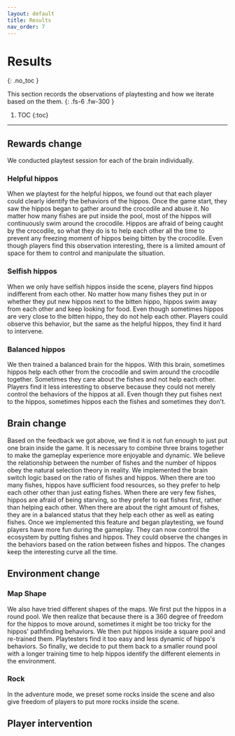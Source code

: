 ```yaml
---
layout: default
title: Results
nav_order: 7
---
```



# Results
{: .no_toc }

This section records the observations of playtesting and how we iterate based on the them.
{: .fs-6 .fw-300 }


1. TOC
{:toc}

---

## Rewards change
We conducted playtest session for each of the brain individually.
### Helpful hippos
When we playtest for the helpful hippos, we found out that each player could clearly identify the behaviors of the hippos. Once the game start, they saw the hippos began to gather around the crocodile and abuse it. No matter how many fishes are put inside the pool, most of the hippos will continuously swim around the crocodile. Hippos are afraid of being caught by the crocodile, so what they do is to help each other all the time to prevent any freezing moment of hippos being bitten by the crocodile. Even though players find this observation interesting, there is a limited amount of space for them to control and manipulate the situation.


### Selfish hippos
When we only have selfish hippos inside the scene, players find hippos indifferent from each other. No matter how many fishes they put in or whether they put new hippos next to the bitten hippo, hippos swim away from each other and keep looking for food. Even though sometimes hippos are very close to the bitten hippo, they do not help each other. Players could observe this behavior, but the same as the helpful hippos, they find it hard to intervene.


### Balanced hippos
We then trained a balanced brain for the hippos. With this brain, sometimes hippos help each other from the crocodile and swim around the crocodile together. Sometimes they care about the fishes and not help each other. Players find it less interesting to observe because they could not merely control the behaviors of the hippos at all. Even though they put fishes next to the hippos, sometimes hippos each the fishes and sometimes they don't. 


## Brain change
Based on the feedback we got above, we find it is not fun enough to just put one brain inside the game. It is necessary to combine three brains together to make the gameplay experience more enjoyable and dynamic. We believe the relationship between the number of fishes and the number of hippos obey the natural selection theory in reality. We implemented the brain switch logic based on the ratio of fishes and hippos. When there are too many fishes, hippos have sufficient food resources, so they prefer to help each other other than just eating fishes. When there are very few fishes, hippos are afraid of being starving, so they prefer to eat fishes first, rather than helping each other. When there are about the right amount of fishes, they are in a balanced status that they help each other as well as eating fishes. Once we implemented this feature and began playtesting, we found players have more fun during the gameplay. They can now control the ecosystem by putting fishes and hippos. They could observe the changes in the behaviors based on the ration between fishes and hippos. The changes keep the interesting curve all the time.


## Environment change
### Map Shape
We also have tried different shapes of the maps. We first put the hippos in a round pool. We then realize that because there is a 360 degree of freedom for the hippos to move around, sometimes it might be too tricky for the hippos' pathfinding behaviors. 
We then put hippos inside a square pool and re-trained them. Playtesters find it too easy and less dynamic of hippo's behaviors. So finally, we decide to put them back to a smaller round pool with a longer training time to help hippos identify the different elements in the environment.

### Rock
In the adventure mode, we preset some rocks inside the scene and also give freedom of players to put more rocks inside the scene.



## Player intervention

